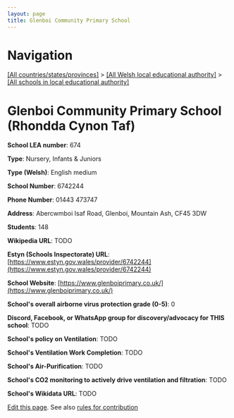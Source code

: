 ```yaml
---
layout: page
title: Glenboi Community Primary School
---
```

# Navigation

[[All countries/states/provinces]](../../..) > [[All Welsh local educational authority]](../..) > [[All schools in local educational authority]](..)

# Glenboi Community Primary School (Rhondda Cynon Taf)

**School LEA number**: 674

**Type**: Nursery, Infants & Juniors

**Type (Welsh)**: English medium

**School Number**: 6742244

**Phone Number**: 01443 473747

**Address**: Abercwmboi Isaf Road, Glenboi, Mountain Ash, CF45 3DW

**Students**: 148

**Wikipedia URL**: TODO

**Estyn (Schools Inspectorate) URL**: [https://www.estyn.gov.wales/provider/6742244](https://www.estyn.gov.wales/provider/6742244)

**School Website**: [https://www.glenboiprimary.co.uk/](https://www.glenboiprimary.co.uk/)

**School's overall airborne virus protection grade (0-5)**: 0

**Discord, Facebook, or WhatsApp group for discovery/advocacy for THIS school**: TODO

**School's policy on Ventilation**: TODO

**School's Ventilation Work Completion**: TODO

**School's Air-Purification**: TODO

**School's CO2 monitoring to actively drive ventilation and filtration**: TODO

**School's Wikidata URL**: TODO




[Edit this page](https://github.com/VentilationProject/Wales/edit/prif/./Rhondda_Cynon_Taf/Glenboi_Community_Primary_School.md). See also [rules for contribution](../../../contribution-rules/)